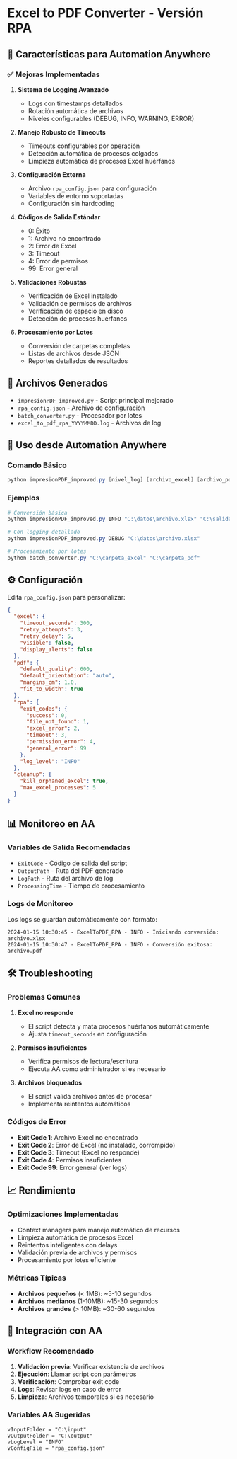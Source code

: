 # Excel to PDF Converter - Versión RPA

## 🚀 Características para Automation Anywhere

### ✅ Mejoras Implementadas

1. **Sistema de Logging Avanzado**
   - Logs con timestamps detallados
   - Rotación automática de archivos
   - Niveles configurables (DEBUG, INFO, WARNING, ERROR)

2. **Manejo Robusto de Timeouts**
   - Timeouts configurables por operación
   - Detección automática de procesos colgados
   - Limpieza automática de procesos Excel huérfanos

3. **Configuración Externa**
   - Archivo `rpa_config.json` para configuración
   - Variables de entorno soportadas
   - Configuración sin hardcoding

4. **Códigos de Salida Estándar**
   - 0: Éxito
   - 1: Archivo no encontrado
   - 2: Error de Excel
   - 3: Timeout
   - 4: Error de permisos
   - 99: Error general

5. **Validaciones Robustas**
   - Verificación de Excel instalado
   - Validación de permisos de archivos
   - Verificación de espacio en disco
   - Detección de procesos huérfanos

6. **Procesamiento por Lotes**
   - Conversión de carpetas completas
   - Listas de archivos desde JSON
   - Reportes detallados de resultados

## 📁 Archivos Generados

- `impresionPDF_improved.py` - Script principal mejorado
- `rpa_config.json` - Archivo de configuración
- `batch_converter.py` - Procesador por lotes
- `excel_to_pdf_rpa_YYYYMMDD.log` - Archivos de log

## 🔧 Uso desde Automation Anywhere

### Comando Básico
```powershell
python impresionPDF_improved.py [nivel_log] [archivo_excel] [archivo_pdf]
```

### Ejemplos
```powershell
# Conversión básica
python impresionPDF_improved.py INFO "C:\datos\archivo.xlsx" "C:\salida\archivo.pdf"

# Con logging detallado
python impresionPDF_improved.py DEBUG "C:\datos\archivo.xlsx"

# Procesamiento por lotes
python batch_converter.py "C:\carpeta_excel" "C:\carpeta_pdf"
```

## ⚙️ Configuración

Edita `rpa_config.json` para personalizar:

```json
{
  "excel": {
    "timeout_seconds": 300,
    "retry_attempts": 3,
    "retry_delay": 5,
    "visible": false,
    "display_alerts": false
  },
  "pdf": {
    "default_quality": 600,
    "default_orientation": "auto",
    "margins_cm": 1.0,
    "fit_to_width": true
  },
  "rpa": {
    "exit_codes": {
      "success": 0,
      "file_not_found": 1,
      "excel_error": 2,
      "timeout": 3,
      "permission_error": 4,
      "general_error": 99
    },
    "log_level": "INFO"
  },
  "cleanup": {
    "kill_orphaned_excel": true,
    "max_excel_processes": 5
  }
}
```

## 📊 Monitoreo en AA

### Variables de Salida Recomendadas
- `ExitCode` - Código de salida del script
- `OutputPath` - Ruta del PDF generado
- `LogPath` - Ruta del archivo de log
- `ProcessingTime` - Tiempo de procesamiento

### Logs de Monitoreo
Los logs se guardan automáticamente con formato:
```
2024-01-15 10:30:45 - ExcelToPDF_RPA - INFO - Iniciando conversión: archivo.xlsx
2024-01-15 10:30:47 - ExcelToPDF_RPA - INFO - Conversión exitosa: archivo.pdf
```

## 🛠️ Troubleshooting

### Problemas Comunes

1. **Excel no responde**
   - El script detecta y mata procesos huérfanos automáticamente
   - Ajusta `timeout_seconds` en configuración

2. **Permisos insuficientes**
   - Verifica permisos de lectura/escritura
   - Ejecuta AA como administrador si es necesario

3. **Archivos bloqueados**
   - El script valida archivos antes de procesar
   - Implementa reintentos automáticos

### Códigos de Error
- **Exit Code 1**: Archivo Excel no encontrado
- **Exit Code 2**: Error de Excel (no instalado, corrompido)
- **Exit Code 3**: Timeout (Excel no responde)
- **Exit Code 4**: Permisos insuficientes
- **Exit Code 99**: Error general (ver logs)

## 📈 Rendimiento

### Optimizaciones Implementadas
- Context managers para manejo automático de recursos
- Limpieza automática de procesos Excel
- Reintentos inteligentes con delays
- Validación previa de archivos y permisos
- Procesamiento por lotes eficiente

### Métricas Típicas
- **Archivos pequeños** (< 1MB): ~5-10 segundos
- **Archivos medianos** (1-10MB): ~15-30 segundos
- **Archivos grandes** (> 10MB): ~30-60 segundos

## 🔄 Integración con AA

### Workflow Recomendado
1. **Validación previa**: Verificar existencia de archivos
2. **Ejecución**: Llamar script con parámetros
3. **Verificación**: Comprobar exit code
4. **Logs**: Revisar logs en caso de error
5. **Limpieza**: Archivos temporales si es necesario

### Variables AA Sugeridas
```
vInputFolder = "C:\input"
vOutputFolder = "C:\output"
vLogLevel = "INFO"
vConfigFile = "rpa_config.json"
```
